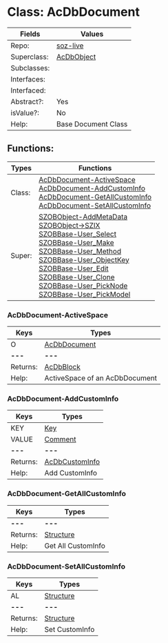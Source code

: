 
# Class:	AcDbDocument

| Fields | Values |
| --------- | --------- |
| Repo: | [soz-live](/repos/soz-live.html) |
| Superclass: | [AcDbObject](AcDbObject.html) |
| Subclasses: |  |
| Interfaces: |  |
| Interfaced: |  |
| Abstract?: | Yes |
| isValue?: | No |
| Help: | Base Document Class |


## Functions:

| Types | Functions |
| --------- | --------- |
| Class: | [AcDbDocument-ActiveSpace](#AcDbDocument-ActiveSpace) <br> [AcDbDocument-AddCustomInfo](#AcDbDocument-AddCustomInfo) <br> [AcDbDocument-GetAllCustomInfo](#AcDbDocument-GetAllCustomInfo) <br> [AcDbDocument-SetAllCustomInfo](#AcDbDocument-SetAllCustomInfo) |
| Super: | [SZOBObject-AddMetaData](SZOBObject.html) <br> [SZOBObject->SZIX](SZOBObject.html) <br> [SZOBBase-User_Select](SZOBBase.html) <br> [SZOBBase-User_Make](SZOBBase.html) <br> [SZOBBase-User_Method](SZOBBase.html) <br> [SZOBBase-User_ObjectKey](SZOBBase.html) <br> [SZOBBase-User_Edit](SZOBBase.html) <br> [SZOBBase-User_Clone](SZOBBase.html) <br> [SZOBBase-User_PickNode](SZOBBase.html) <br> [SZOBBase-User_PickModel](SZOBBase.html) |


### AcDbDocument-ActiveSpace

| Keys | Types |
| --------- | --------- |
| O | [AcDbDocument](AcDbDocument.html) |
| **---** | **---** |
| Returns: | [AcDbBlock](AcDbBlock.html) |
| Help: | ActiveSpace of an AcDbDocument |

### AcDbDocument-AddCustomInfo

| Keys | Types |
| --------- | --------- |
| KEY | [Key](Key.html) |
| VALUE | [Comment](Comment.html) |
| **---** | **---** |
| Returns: | [AcDbCustomInfo](AcDbCustomInfo.html) |
| Help: | Add CustomInfo |

### AcDbDocument-GetAllCustomInfo

| Keys | Types |
| --------- | --------- |
| **---** | **---** |
| Returns: | [Structure](Structure.html) |
| Help: | Get All CustomInfo |

### AcDbDocument-SetAllCustomInfo

| Keys | Types |
| --------- | --------- |
| AL | [Structure](Structure.html) |
| **---** | **---** |
| Returns: | [Structure](Structure.html) |
| Help: | Set CustomInfo |

